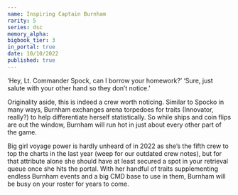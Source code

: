 ```yaml
---
name: Inspiring Captain Burnham
rarity: 5
series: dsc
memory_alpha:
bigbook_tier: 3
in_portal: true
date: 10/10/2022
published: true
---
```


‘Hey, Lt. Commander Spock, can I borrow your homework?’ ‘Sure, just salute with your other hand so they don’t notice.’

Originality aside, this is indeed a crew worth noticing. Similar to Spocko in many ways, Burnham exchanges arena torpedoes for traits (Innovator, really?) to help differentiate herself statistically. So while ships and coin flips are out the window, Burnham will run hot in just about every other part of the game.

Big girl voyage power is hardly unheard of in 2022 as she’s the fifth crew to top the charts in the last year (weep for our outdated crew notes), but for that attribute alone she should have at least secured a spot in your retrieval queue once she hits the portal. With her handful of traits supplementing endless Burnham events and a big CMD base to use in them, Burnham will be busy on your roster for years to come.
